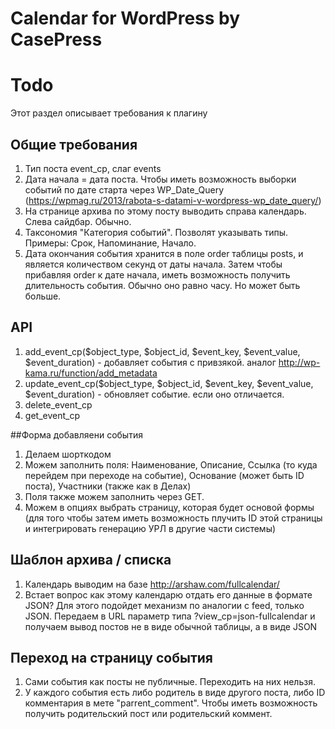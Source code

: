 Calendar for WordPress by CasePress
=====================

# Todo
Этот раздел описывает требования к плагину
## Общие требования
1. Тип поста event_cp, слаг events
2. Дата начала = дата поста. Чтобы иметь возможность выборки событий по дате старта через WP_Date_Query (https://wpmag.ru/2013/rabota-s-datami-v-wordpress-wp_date_query/)
3. На странице архива по этому посту выводить справа календарь. Слева сайдбар. Обычно.
4. Таксономия "Категория событий". Позволят указывать типы. Примеры: Срок, Напоминание, Начало.
5. Дата окончания события хранится в поле order таблицы posts, и является количеством секунд от даты начала. Затем чтобы прибавляя order к дате начала, иметь возможность получить длительность события. Обычно оно равно часу. Но может быть больше.


## API
1. add_event_cp($object_type, $object_id, $event_key, $event_value, $event_duration) - добавляет события с привзякой. аналог http://wp-kama.ru/function/add_metadata
2. update_event_cp($object_type, $object_id, $event_key, $event_value, $event_duration) - обновляет событие. если оно отличается.
3. delete_event_cp
4. get_event_cp


##Форма добавляени события
1. Делаем шорткодом
2. Можем заполнить поля: Наименование, Описание, Ссылка (то куда перейдем при переходе на событие), Основание (может быть ID поста), Участники (также как в Делах)
3. Поля также можем заполнить через GET.
4. Можем в опциях выбрать страницу, которая будет основой формы (для того чтобы затем иметь возможность плучить ID этой страницы и интегрировать генерацию УРЛ в другие части системы)


## Шаблон архива / списка
1. Календарь выводим на базе http://arshaw.com/fullcalendar/
2. Встает вопрос как этому календарю отдать его данные в формате JSON? Для этого подойдет механизм по аналогии с feed, только JSON. Передаем в URL параметр типа ?view_cp=json-fullcalendar и получаем вывод постов не в виде обычной таблицы, а в виде JSON


## Переход на страницу события
1. Сами события как посты не публичные. Переходить на них нельзя.
2. У каждого события есть либо родитель в виде другого поста, либо ID комментария в мете "parrent_comment". Чтобы иметь возможность получить родительский пост или родительский коммент.


